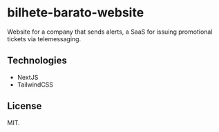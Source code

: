 # bilhete-barato-website

Website for a company that sends alerts, a SaaS for issuing promotional tickets via telemessaging.

## Technologies

- NextJS
- TailwindCSS

## License 

MIT.
